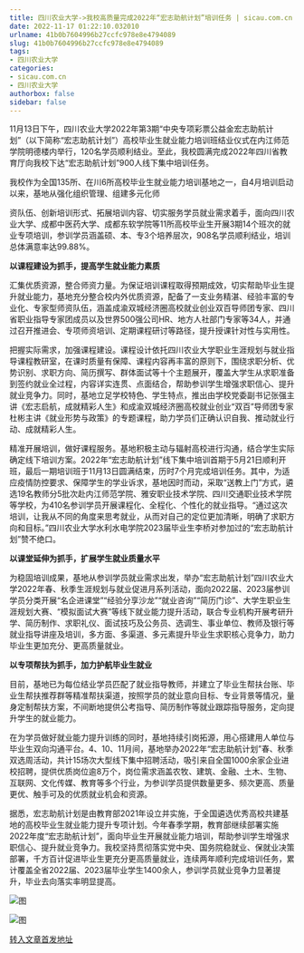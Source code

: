 ```yaml
---
title: 四川农业大学->我校高质量完成2022年“宏志助航计划”培训任务 | sicau.com.cn
date: 2022-11-17 01:22:10.032010
urlname: 41b0b7604996b27ccfc978e8e4794089
slug: 41b0b7604996b27ccfc978e8e4794089
tags: 
- 四川农业大学
categories:
- sicau.com.cn
- 四川农业大学
authorbox: false
sidebar: false
---
```

11月13日下午，四川农业大学2022年第3期“中央专项彩票公益金宏志助航计划”（以下简称“宏志助航计划”）高校毕业生就业能力培训班结业仪式在内江师范学院明德楼内举行，120名学员顺利结业。至此，我校圆满完成2022年四川省教育厅向我校下达“宏志助航计划”900人线下集中培训任务。

我校作为全国135所、在川6所高校毕业生就业能力培训基地之一，自4月培训启动以来，基地从强化组织管理、组建多元化师
<!--more-->
资队伍、创新培训形式、拓展培训内容、切实服务学员就业需求着手，面向四川农业大学、成都中医药大学、成都东软学院等11所高校毕业生开展3期14个班次的就业专项培训，参训学员涵盖硕、本、专3个培养层次，908名学员顺利结业，培训总体满意率达99.88%。

**以课程建设为抓手，提高学生就业能力素质**

汇集优质资源，整合师资力量。为保证培训课程取得预期成效，切实帮助毕业生提升就业能力，基地充分整合校内外优质资源，配备了一支业务精湛、经验丰富的专业化、专家型师资队伍，涵盖成渝双城经济圈高校就业创业双百导师团专家、四川省职业指导专家团成员以及世界500强公司HR、地方人社部门专家等34人，并通过召开推进会、专项师资培训、定期课程研讨等路径，提升授课针对性与实用性。

把握实际需求，加强课程建设。课程设计依托四川农业大学职业生涯规划与就业指导课程教研室，在课时质量有保障、课程内容再丰富的原则下，围绕求职分析、优势识别、求职方向、简历撰写、群体面试等十个主题展开，覆盖大学生从求职准备到签约就业全过程，内容详实连贯、点面结合，帮助参训学生增强求职信心、提升就业竞争力。同时，基地立足学校特色、学生特点，推出由学校党委副书记张强主讲《宏志启航，成就精彩人生》和成渝双城经济圈高校就业创业“双百”导师团专家杜彬主讲《就业形势与政策》的专题课程，助力学员们正确认识自我、推动就业行动、成就精彩人生。

精准开展培训，做好课程服务。基地积极主动与辐射高校进行沟通，结合学生实际确定线下培训方案。2022年“宏志助航计划”线下集中培训首期于5月21日顺利开班，最后一期培训班于11月13日圆满结束，历时7个月完成培训任务。其中，为适应疫情防控要求、保障学生的学业诉求，基地因时而动，采取“送教上门”方式，遴选19名教师分5批次赴内江师范学院、雅安职业技术学院、四川交通职业技术学院等学校，为410名参训学员开展课程化、全程化、个性化的就业指导。“通过这次培训，让我从不同的角度来思考就业，从而对自己的定位更加清晰，明确了求职方向和目标。”四川农业大学水利水电学院2023届毕业生李桥对参加过的“宏志助航计划”赞不绝口。

**以课堂延伸为抓手，扩展学生就业质量水平**

为稳固培训成果，基地从参训学员就业需求出发，举办“宏志助航计划”四川农业大学2022年春、秋季生涯规划与就业促进月系列活动，面向2022届、2023届参训学员分类开展“名企进课堂”“经验分享沙龙”“就业咨询”“简历门诊”、大学生职业生涯规划大赛、“模拟面试大赛”等线下就业能力提升活动，联合专业机构开展考研升学、简历制作、求职礼仪、面试技巧及公务员、选调生、事业单位、教师及银行等就业指导讲座及培训，多方面、多渠道、多元素提升毕业生求职核心竞争力，助力毕业生更加充分、更高质量就业。

**以专项帮扶为抓手，加力护航毕业生就业**

目前，基地已为每位结业学员匹配了就业指导教师，并建立了毕业生帮扶台账、毕业生帮扶推荐群等精准帮扶渠道，按照学员的就业意向目标、专业背景等情况，量身定制帮扶方案，不间断地提供公考指导、简历制作等就业跟踪指导服务，定向提升学生的就业能力。

在为学员做好就业能力提升训练的同时，基地持续引岗拓源，用心搭建用人单位与毕业生双向沟通平台。4、10、11月间，基地举办2022年“宏志助航计划”春、秋季双选周活动，共计15场次大型线下集中招聘活动，吸引来自全国1000余家企业进校招聘，提供优质岗位逾8万个，岗位需求涵盖农牧、建筑、金融、土木、生物、互联网、文化传媒、教育等多个行业，为参训学员提供数量更多、频次更高、质量更优、触手可及的优质就业机会和资源。

据悉，宏志助航计划是由教育部2021年设立并实施，于全国遴选优秀高校共建基地的高校毕业生就业能力提升专项计划。今年春季学期，教育部继续部署实施2022年度“宏志助航计划”，面向毕业生开展就业能力培训，帮助参训学生增强求职信心、提升就业竞争力。我校坚持贯彻落实党中央、国务院稳就业、保就业决策部署，千方百计促进毕业生更充分更高质量就业，连续两年顺利完成培训任务，累计覆盖全省2022届、2023届毕业学生1400余人，参训学员就业竞争力显著提升，毕业去向落实率明显提高。

![图](https://news.sicau.edu.cn/__local/A/65/B7/905128660E49F98649B981C3E17_1E8DA0F1_4235E.jpg)

![图](https://news.sicau.edu.cn/__local/9/62/7D/C5AA5D44667131A6DD8E6569EC8_A6E74CF4_396DB.jpg)

[转入文章首发地址](https://news.sicau.edu.cn/info/1078/70217.htm)